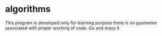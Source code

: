 algorithms
==========

This program is developed only
for learning purpose there is no
guarantee associated with proper
working of code. Go and enjoy it
